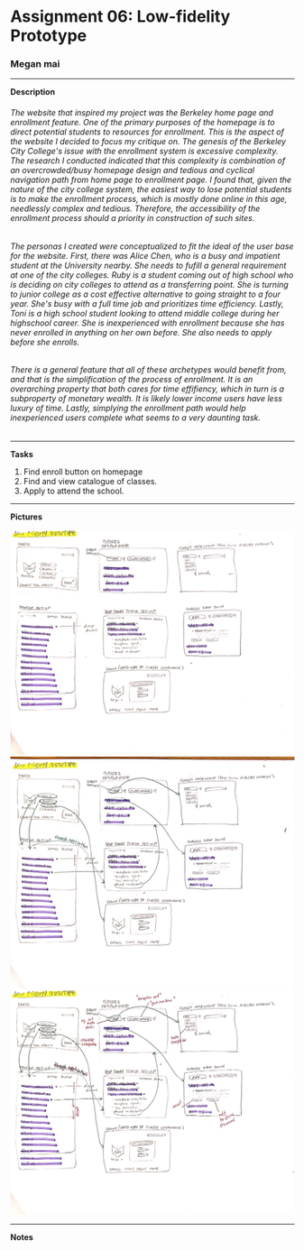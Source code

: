 # Assignment 06: Low-fidelity Prototype

### Megan mai 
--------------------

**Description**

###### The website that inspired my project was the Berkeley home page and enrollment feature. One of the primary purposes of the homepage is to direct potential students to resources for enrollment. This is the aspect of the website I decided to focus my critique on. The genesis of the Berkeley City College's issue with the enrollment system is excessive complexity. The research I conducted indicated that this complexity is combination of an overcrowded/busy homepage design and tedious and cyclical navigation path from home page to enrollment page. I found that, given the nature of the city college system, the easiest way to lose potential students is to make the enrollment process, which is mostly done online in this age, needlessly complex and tedious. Therefore, the accessibility of the enrollment process should a priority in construction of such sites.
###### The personas I created were conceptualized to fit the ideal of the user base for the website. First, there was Alice Chen, who is a busy and impatient student at the University nearby. She needs to fufill a general requirement at one of the city colleges. Ruby is a student coming out of high school who is deciding on city colleges to attend as a transferring point. She is turning to junior college as a cost effective alternative to going straight to a four year. She's busy with a full time job and prioritizes time efficiency. Lastly, Toni is a high school student looking to attend middle college during her highschool career. She is inexperienced with enrollment because she has never enrolled in anything on her own before. She also needs to apply before she enrolls.
###### There is a general feature that all of these archetypes would benefit from, and that is the simplification of the process of enrollment. It is an overarching property that both cares for time effifiency, which in turn is a subproperty of monetary wealth. It is likely lower income users have less luxury of time. Lastly, simplying the enrollment path would help inexperienced users complete what seems to a very daunting task.
--------------------
**Tasks**

1. Find enroll button on homepage
2. Find and view catalogue of classes.
3. Apply to attend the school.

--------------------
**Pictures**

![wireframes](wireframe.jpg)
![wireflows](wireflows.jpg)
![edits](edits.jpg)

--------------------
**Notes**

